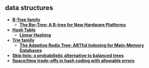 ## data structures

- **[B-Tree family](btreefamily/index.html)**
  - **[The Bw-Tree: A B-tree for New Hardware Platforms][bw-tree]**
- **[Hash Table](hash/index.html)**
  - **[Linear Hashing][linear_hashing]**
- **[Trie family](triefamily/index.html)**
  - **[The Adaptive Radix Tree: ARTful Indexing for Main-Memory Databases][art]**
- **[Skip lists: a probabilistic alternative to balanced trees][skiplist]**
- **[Space/time trade-offs in hash coding with allowable errors][bloomfilter]**

[skiplist]: skiplist.md
[bloomfilter]: bloom-filter.md
[bw-tree]: btreefamily/bw-tree.md
[art]: triefamily/art.md
[linear_hashing]: hash/linear-hashing.md